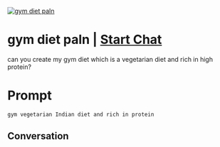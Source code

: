 
[![gym diet paln](https://flow-prompt-covers.s3.us-west-1.amazonaws.com/icon/Flat/i12.png)](https://gptcall.net/chat.html?data=%7B%22contact%22%3A%7B%22id%22%3A%22o4OlvcgbJc0AKUCLrTGw0%22%2C%22flow%22%3Atrue%7D%7D)
# gym diet paln | [Start Chat](https://gptcall.net/chat.html?data=%7B%22contact%22%3A%7B%22id%22%3A%22o4OlvcgbJc0AKUCLrTGw0%22%2C%22flow%22%3Atrue%7D%7D)
can you create my gym diet which is a vegetarian diet and rich in high protein? 

# Prompt

```
gym vegetarian Indian diet and rich in protein  
```

## Conversation




